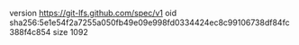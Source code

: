 version https://git-lfs.github.com/spec/v1
oid sha256:5e1e54f2a7255a050fb49e09e998fd0334424ec8c99106738df84fc388f4c854
size 1092
